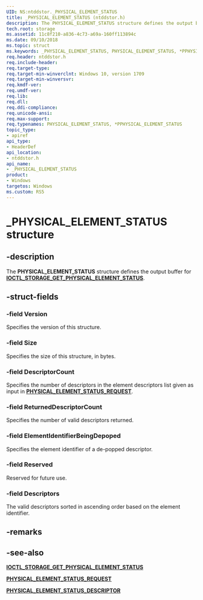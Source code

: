 ```yaml
---
UID: NS:ntddstor._PHYSICAL_ELEMENT_STATUS
title: _PHYSICAL_ELEMENT_STATUS (ntddstor.h)
description: The PHYSICAL_ELEMENT_STATUS structure defines the output buffer for IOCTL_STORAGE_GET_PHYSICAL_ELEMENT_STATUS.
tech.root: storage
ms.assetid: 11c8f210-a836-4c73-a69a-160ff113894c
ms.date: 09/10/2018
ms.topic: struct
ms.keywords: _PHYSICAL_ELEMENT_STATUS, PHYSICAL_ELEMENT_STATUS, *PPHYSICAL_ELEMENT_STATUS, 
req.header: ntddstor.h
req.include-header:
req.target-type:
req.target-min-winverclnt: Windows 10, version 1709
req.target-min-winversvr:
req.kmdf-ver:
req.umdf-ver:
req.lib:
req.dll:
req.ddi-compliance:
req.unicode-ansi:
req.max-support:
req.typenames: PHYSICAL_ELEMENT_STATUS, *PPHYSICAL_ELEMENT_STATUS
topic_type: 
- apiref
api_type: 
- HeaderDef
api_location: 
- ntddstor.h
api_name: 
- _PHYSICAL_ELEMENT_STATUS
product:
- Windows
targetos: Windows
ms.custom: RS5
---
```


# _PHYSICAL_ELEMENT_STATUS structure

## -description

The **PHYSICAL_ELEMENT_STATUS** structure defines the output buffer for [**IOCTL_STORAGE_GET_PHYSICAL_ELEMENT_STATUS**](ni-ntddstor-ioctl_storage_get_physical_element_status.md).

## -struct-fields

### -field Version

Specifies the version of this structure.
 
### -field Size

Specifies the size of this structure, in bytes.
 
### -field DescriptorCount

Specifies the number of descriptors in the element descriptors list given as input in [**PHYSICAL_ELEMENT_STATUS_REQUEST**](ns-ntddstor-_physical_element_status_request.md).
 
### -field ReturnedDescriptorCount

Specifies the number of valid descriptors returned.
 
### -field ElementIdentifierBeingDepoped

Specifies the element identifier of a de-popped descriptor.
 
### -field Reserved

Reserved for future use.
 
### -field Descriptors

The valid descriptors sorted in ascending order based on the element identifier. 

## -remarks

## -see-also

[**IOCTL_STORAGE_GET_PHYSICAL_ELEMENT_STATUS**](ni-ntddstor-ioctl_storage_get_physical_element_status.md)

[**PHYSICAL_ELEMENT_STATUS_REQUEST**](ns-ntddstor-_physical_element_status_request.md)

[**PHYSICAL_ELEMENT_STATUS_DESCRIPTOR**](ns-ntddstor-_physical_element_status_descriptor.md)
